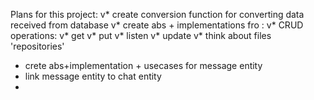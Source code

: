 Plans for this project:
v* create conversion function for converting data received from database
v* create abs + implementations fro :
  v* CRUD operations:
    v* get
    v* put
    v* listen
    v* update
v* think about files 'repositories'


* crete abs+implementation + usecases for message entity
* link message entity to chat entity 
* 